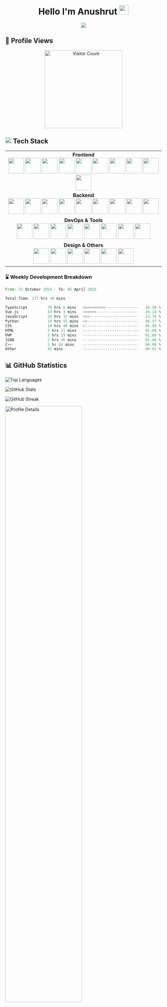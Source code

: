<h1 align="center">Hello I'm Anushrut <img src="https://media.giphy.com/media/hvRJCLFzcasrR4ia7z/giphy.gif" width="30"/> </h1>

<p align="center">
  <a href="https://github.com/DenverCoder1/readme-typing-svg">
    <img src="https://readme-typing-svg.herokuapp.com?lines=Computer+Science+Student;Always%20learning%20new%20things&center=true">
  </a>
</p>



<div >
  <h2 align="start"><b>👀 Profile Views</b></h2>
  <div align="center">
    <img src="https://profile-counter.glitch.me/Anushlinux/count.svg" alt="Visitor Count"  width="250"/>
  </div>
</div>

<h2 align="start">
  <img src="https://media2.giphy.com/media/QssGEmpkyEOhBCb7e1/giphy.gif?cid=ecf05e47a0n3gi1bfqntqmob8g9aid1oyj2wr3ds3mg700bl&rid=giphy.gif" width="20"> Tech Stack
</h2>

<div align="center">
  <table cellspacing="0" cellpadding="0" style="border:none;">
    <tr>
      <td align="center">
        <strong>Frontend</strong><br>
        <a href="https://reactjs.org/"><img src="https://skillicons.dev/icons?i=react" height="50"/></a>
        <a href="https://nextjs.org/"><img src="https://skillicons.dev/icons?i=nextjs" height="50"/></a>
        <a href="https://vitejs.dev/"><img src="https://skillicons.dev/icons?i=vite" height="50"/></a>
        <a href="https://www.w3.org/html/"><img src="https://skillicons.dev/icons?i=html" height="50"/></a>
        <a href="https://tailwindcss.com/"><img src="https://skillicons.dev/icons?i=tailwind" height="50"/></a>
        <a href="https://www.w3schools.com/css/"><img src="https://skillicons.dev/icons?i=css" height="50"/></a>
        <a href="https://developer.mozilla.org/javascript"><img src="https://skillicons.dev/icons?i=js" height="50"/></a>
        <a href="https://www.typescriptlang.org/"><img src="https://skillicons.dev/icons?i=ts" height="50"/></a>
        <a href="https://vuejs.org/"><img src="https://skillicons.dev/icons?i=vue" height="50"/></a>
        <a href="https://nuxtjs.org/"><img src="https://skillicons.dev/icons?i=nuxt" height="50"/></a>
      </td>
    </tr>
    <tr>
      <td align="center">
        <strong>Backend</strong><br>
        <a href="https://nodejs.org/"><img src="https://skillicons.dev/icons?i=nodejs" height="50"/></a>
        <a href="https://expressjs.com/"><img src="https://skillicons.dev/icons?i=express" height="50"/></a>
        <a href="https://www.mongodb.com/"><img src="https://skillicons.dev/icons?i=mongodb" height="50"/></a>
        <a href="https://www.postgresql.org/"><img src="https://skillicons.dev/icons?i=postgresql" height="50"/></a>
        <a href="https://www.python.org/"><img src="https://skillicons.dev/icons?i=python" height="50"/></a>
        <a href="https://flask.palletsprojects.com/"><img src="https://skillicons.dev/icons?i=flask" height="50"/></a>
        <a href="https://www.djangoproject.com/"><img src="https://skillicons.dev/icons?i=django" height="50"/></a>
        <a href="https://go.dev/"><img src="https://skillicons.dev/icons?i=go" height="50"/></a>
        <a href="https://supabase.com/"><img src="https://skillicons.dev/icons?i=supabase" height="50"/></a>
      </td>
    </tr>
    <tr>
      <td align="center">
        <strong>DevOps & Tools</strong><br>
        <a href="https://git-scm.com/"><img src="https://skillicons.dev/icons?i=git" height="50"/></a>
        <a href="https://github.com/"><img src="https://skillicons.dev/icons?i=github" height="50"/></a>
        <a href="https://www.docker.com/"><img src="https://skillicons.dev/icons?i=docker" height="50"/></a>
        <a href="https://kubernetes.io/"><img src="https://skillicons.dev/icons?i=kubernetes" height="50"/></a>
        <a href="https://aws.amazon.com/"><img src="https://skillicons.dev/icons?i=aws" height="50"/></a>
        <a href="https://cloud.google.com/"><img src="https://skillicons.dev/icons?i=gcp" height="50"/></a>
        <a href="https://www.linux.org/"><img src="https://skillicons.dev/icons?i=linux" height="50"/></a>
        <a href="https://www.nginx.com/"><img src="https://skillicons.dev/icons?i=nginx" height="50"/></a>
      </td>
    </tr>
    <tr>
      <td align="center">
        <strong>Design & Others</strong><br>
        <a href="https://www.figma.com/"><img src="https://skillicons.dev/icons?i=figma" height="50"/></a>
        <a href="https://www.adobe.com/products/illustrator.html"><img src="https://skillicons.dev/icons?i=ai" height="50"/></a>
        <a href="https://www.adobe.com/products/photoshop.html"><img src="https://skillicons.dev/icons?i=ps" height="50"/></a>
        <a href="https://www.postman.com/"><img src="https://skillicons.dev/icons?i=postman" height="50"/></a>
        <a href="https://www.java.com/"><img src="https://skillicons.dev/icons?i=java" height="50"/></a>
        <a href="https://soliditylang.org/"><img src="https://skillicons.dev/icons?i=solidity" height="50"/></a>
      </td>
    </tr>
  </table>
</div>


### ⌛ Weekly Development Breakdown

<!--START_SECTION:waka-->

```rust
From: 31 October 2024 - To: 05 April 2025

Total Time: 177 hrs 38 mins

TypeScript         70 hrs 6 mins   >>>>>>>>>>---------------   39.30 %
Vue.js             43 hrs 3 mins   >>>>>>-------------------   24.14 %
JavaScript         24 hrs 32 mins  >>>----------------------   13.76 %
Python             14 hrs 55 mins  >>-----------------------   08.37 %
CSS                10 hrs 40 mins  >------------------------   05.99 %
HTML               3 hrs 21 mins   -------------------------   01.88 %
PHP                3 hrs 19 mins   -------------------------   01.86 %
JSON               2 hrs 36 mins   -------------------------   01.46 %
C++                1 hr 44 mins    -------------------------   00.98 %
Other              45 mins         -------------------------   00.42 %
```

<!--END_SECTION:waka-->

<h2>📊 GitHub Statistics</h2>

<div align="start">
  <p><img src="https://github-readme-stats.vercel.app/api/top-langs?username=Anushlinux&show_icons=true&theme=algolia&locale=en&layout=compact" alt="Top Languages" /></p>
  <p><img src="https://github-readme-stats.vercel.app/api?username=Anushlinux&show_icons=true&theme=algolia" alt="GitHub Stats" /></p>
  <p><img src="https://github-readme-streak-stats.herokuapp.com/?user=Anushlinux&theme=algolia" alt="GitHub Streak" /></p>
  <p><img src="http://github-profile-summary-cards.vercel.app/api/cards/profile-details?username=Anushlinux&theme=2077" alt="Profile Details" width="70%" /></p>
</div>

<h2>🤝 Connect With Me</h2>

<p align="start">
  <a href="https://twitter.com/anushrut43047" target="_blank">
    <img src="https://user-images.githubusercontent.com/74038190/235294011-b8074c31-9097-4a65-a594-4151b58743a8.gif" height="80" alt="Twitter" />
  </a>
  <a href="https://linkedin.com/in/anushrut pandit" target="_blank">
    <img src="https://user-images.githubusercontent.com/74038190/235294012-0a55e343-37ad-4b0f-924f-c8431d9d2483.gif" height="80" alt="LinkedIn" />
  </a>
  <a href="https://instagram.com/anushlinux" target="_blank">
    <img src="https://user-images.githubusercontent.com/74038190/235294013-a33e5c43-a01c-43f6-b44d-a406d8b4ab75.gif" height="80" alt="Instagram" />
  </a>
</p>
